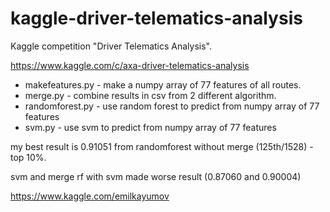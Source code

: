 # kaggle-driver-telematics-analysis
Kaggle competition "Driver Telematics Analysis".

https://www.kaggle.com/c/axa-driver-telematics-analysis

- makefeatures.py - make a numpy array of 77 features of all routes.
- merge.py - combine results in csv from 2 different algorithm.
- randomforest.py - use random forest to predict from numpy array of 77 features
- svm.py - use svm to predict from numpy array of 77 features

my best result is 0.91051 from randomforest without merge (125th/1528) - top 10%.

svm and merge rf with svm made worse result (0.87060 and 0.90004)

https://www.kaggle.com/emilkayumov
